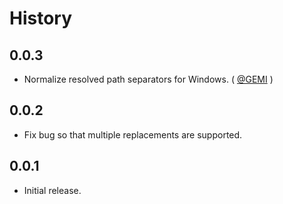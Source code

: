 History
=======

## 0.0.3

* Normalize resolved path separators for Windows. ( [@GEMI][] )

## 0.0.2

* Fix bug so that multiple replacements are supported.

## 0.0.1

* Initial release.

[@GEMI]: https://github.com/GEMI
[@ryan-roemer]: https://github.com/ryan-roemer
